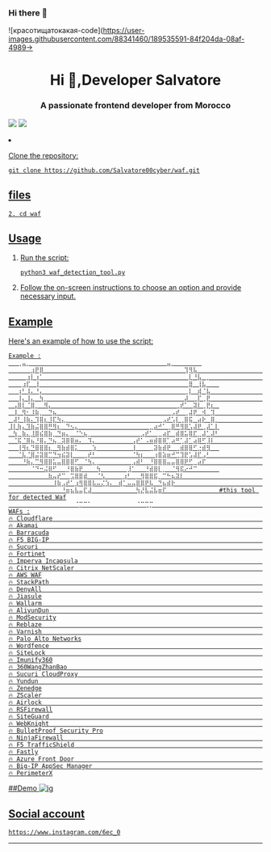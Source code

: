 ### Hi there 👋

<!--
**Black pregnancy/S1lvatore** is a ✨ _special_ ✨ repository because its `README.md` (this file) appears>

Here are some ideas to get you started:

- 🔭 I’m currently working on ...
- 🌱 I’m currently learning ...
- 👯 I’m looking to collaborate on ...
- 🤔 I’m looking for help with ...
- 💬 Ask me about ...
- 📫 How to reach me: ...
- 😄 Pronouns: ...
- ⚡ Fun fact: ...
-->
![красотищатокакая-code](https://user-images.githubusercontent.com/88341460/189535591-84f204da-08af-4989->


<h1 align="center">Hi 👋,Developer Salvatore</h1>
<h3 align="center">A passionate frontend developer from Morocco</h3>


<p align="left"> <img src="https://komarev.com/ghpvc/?username=akashblackhat&label=Profile%20views&color=>

<p align="left"> <a href="https://twitter.com/" target="blank"><img src="https://img.shields.io/twitter/f>
##about 
this tools for detect firewall on website 
## Installation

1. Clone the repository:

    ```
    git clone https://github.com/Salvatore00cyber/waf.git
    ```
## files
  ```
2. cd waf
   ```
## Usage

1. Run the script:

    ```
    python3 waf_detection_tool.py
    ```

2. Follow the on-screen instructions to choose an option and provide necessary input.

## Example

Here's an example of how to use the script:
```
Example :
⠀⠀⢀⣤⡀⠀⠀⠀⠀⠀⠀⠀⠀⠀⠀⠀⠀⠀⠀⠀⠀⠀⠀⠀⠀⠀⠀⠀⠀⠀⠀⠀⠀⠀⠀⠀⣤⡀⠀⠀⠀⠀⠀⠀
⠀⠀⠀⠀⠀⣰⠟⡿⠀⠀⠀⠀⠀⠀⠀⠀⠀⠀⠀⠀⠀⠀⠀⠀⠀⠀⠀⠀⠀⠀⠀⠀⠀⠀⠀⠀⠀⠀⠀⠀⢹⡻⣧⠀⠀⠀⠀⠀                                                          ⠀⠀⠀⠀⣰⡇⢰⠁⠀⠀⠀⠀⠀⠀⠀⠀⠀⠀⠀⠀⠀⠀⠀⠀⠀⠀⠀⠀⠀⠀⠀⠀⠀⠀⠀⠀⠀⠀⠀⠀⠀⣇⠘⣧⠀⡀⠀⠀                                                          ⠀⠀⠀⣰⡏⠀⢸⠀⠀⠀⠀⠀⠀⠀⠀⠀⠀⠀⠀⠀⠀⠀⠀⠀⠀⠀⠀⠀⠀⠀⠀⠀⠀⠀⠀⠀⠀⠀⠀⠀⠀⣿⠀⢸⣧⠀⠀⠀
⠀⠀⢰⠃⢸⠄⠘⡄⠀⠀⠀⠀⠀⠀⠀⠀⠀⠀⠀⠀⠀⠀⠀⠀⠀⠀⠀⠀⠀⠀⠀⠀⠀⠀⠀⠀⠀⠀⠀⠀⢀⡇⠀⢾⠈⣧⠀⠀                                                          ⠀⠀⢸⡄⢸⣄⠀⢳⡀⠀⠀⠀⠀⠀⠀⠀⠀⠀⠀⠀⠀⠀⠀⠀⠀⠀⠀⠀⠀⠀⠀⠀⠀⠀⠀⠀⠀⠀⠀⠀⡼⠀⢀⡏⢀⣟⠀⠀                                                          ⠀⢠⠿⡇⠈⣿⡀⠀⠻⡄⠀⠀⠀⠀⠀⠀⠀⠀⠀⠀⠀⠀⠀⠀⠀⠀⠀⠀⠀⠀⠀⠀⠀⠀⠀⠀⠀⠀⢀⡞⠁⠀⣽⠇⢀⡟⡆⠀
⠀⢸⠀⢻⠂⠸⣷⡀⠀⠙⣦⠀⠀⠀⠀⠀⠀⠀⠀⠀⠀⠀⠀⠀⠀⠀⠀⠀⠀⠀⠀⠀⠀⠀⠀⠀⠀⣠⠞⠀⢀⣼⡟⠀⡺⠀⣹⠀                                                          ⠀⣼⡃⢸⣷⠄⢹⣿⣆⠸⣏⠳⣄⡀⠀⠀⠀⠀⠀⠀⠀⠀⠀⠀⠀⠀⠀⠀⠀⠀⠀⠀⠀⠀⠀⣠⠞⢡⡇⢀⣿⣯⠀⣴⡗⠀⣿⡀                                                          ⢸⡇⢷⣄⠹⣷⣬⣿⣿⡛⠻⣆⠀⠙⠢⣄⠀⠀⠀⠀⠀⠀⠀⠀⠀⠀⠀⠀⠀⠀⠀⠀⣀⡴⠚⠁⢀⡿⠛⣻⡿⢡⣼⠟⢀⡼⠁⡇
⠀⢳⡀⣷⣄⡸⣿⣮⣿⣷⡀⠙⣶⣄⠀⠈⠑⢦⡀⠀⠀⠀⠀⠀⠀⠀⠀⠀⠀⠀⣠⠞⠁⠀⣀⣴⠏⠀⣾⣿⣥⣿⠏⣀⣼⠁⡼⠃                                                          ⠀⠈⣯⠈⢿⣦⡘⣿⡄⠙⢦⣀⢽⣿⣿⠶⠄⠀⠹⡄⠀⠀⠀⠀⠀⠀⠀⠀⢠⡞⠁⠠⠶⣾⣿⡿⢁⡴⠛⢁⣼⠁⣴⡿⠋⣸⠇⠀                                                          ⠀⠀⢸⠻⣆⠙⣿⣿⣿⣆⠀⢻⣷⣾⣿⣅⠀⠀⠀⣱⠀⠀⠀⠀⠀⠀⠀⠀⢸⠀⠀⠀⢀⣽⣷⣾⡟⠀⢀⣾⣿⣿⠋⣐⡾⣻⠀⠀
⠀⠀⠈⢧⡈⢿⣬⣽⣿⣉⠙⢲⣮⣽⡇⠀⠀⢀⡞⠃⠀⠀⠀⠀⠀⠀⠀⠀⠈⠳⡆⠀⠀⢰⣿⣵⡶⠚⢉⣹⣟⣡⣼⠏⣠⠃⠀⠀                                                          ⠀⠀⠀⠘⢷⣄⡉⠻⣿⣿⣥⣤⣿⣿⣿⡋⠀⠈⠳⣄⡀⠀⠀⠀⠀⠀⠀⠀⣠⠾⠃⠀⢘⣿⣿⣿⣤⣤⣿⣿⠟⠋⣀⡴⠏⠀⠀⠀                                                          ⠀⠀⠀⠀⠀⠈⠙⠒⢬⡿⠋⠀⠀⣘⣿⣷⡟⠀⠀⠀⢳⠀⠀⠀⠀⠀⠀⣸⠁⠀⠀⢘⣾⣿⣇⡀⠀⠈⢻⡯⠔⠚⠉⠀⠀⠀⠀⠀
⠀⠀⠀⠀⠀⠀⠀⠀⠀⠷⢤⡞⠉⠀⣩⣿⣿⣾⠀⠀⠈⢣⠀⠀⠀⠀⣰⠃⠀⡀⢻⣿⣿⣯⡀⠉⠓⡦⠽⠇⠀⠀⠀⠀⠀⠀⠀⠀                                                          ⠀⠀⠀⠀⠀⠀⠀⠀⠀⠀⠸⣷⣠⠞⠁⣰⠻⣿⣿⡧⠤⢌⣱⠄⠀⢾⡁⠤⢤⡿⣿⠟⢧⠀⠙⣦⣾⡗⠀⠀⠀⠀⠀⠀⠀⠀⠀⠀                                                          ⠀⠀⠀⠀⠀⠀⠀⠀⠀⠀⠀⠀⠘⣶⣦⣧⣤⣏⣼⠀⠀⠀⠀⠀⠀⠀⠀⠀⠀⢳⣜⣧⣬⣧⣶⠏⠀⠀⠀⠀⠀⠀⠀⠀⠀⠀⠀⠀#this tool for detected Waf
⠀⠀⠀⠀⠀⠀⠀⠀⠀⠀⠀⠀⠀⠀⠀⠈⡉⠉⠁⠀⠀⠀⠀⠀⠀⠀⠀⠀⠀⠈⠉⢉⡉⠀⠀⠀⠀⠀⠀⠀⠀⠀⠀⠀⠀⠀⠀⠀                                                                                                                                                                    WAFs :
🔥 Cloudflare                                                                                             🔥 Akamai                                                                                                 🔥 Barracuda
🔥 F5 BIG-IP                                                                                              🔥 Sucuri                                                                                                 🔥 Fortinet
🔥 Imperva Incapsula                                                                                      🔥 Citrix NetScaler                                                                                       🔥 AWS WAF
🔥 StackPath                                                                                              🔥 DenyAll                                                                                                🔥 Jiasule
🔥 Wallarm                                                                                                🔥 AliyunDun                                                                                              🔥 ModSecurity
🔥 Reblaze                                                                                                🔥 Varnish                                                                                                🔥 Palo Alto Networks
🔥 Wordfence                                                                                              🔥 SiteLock                                                                                               🔥 Imunify360
🔥 360WangZhanBao                                                                                         🔥 Sucuri CloudProxy                                                                                      🔥 Yundun                                                                                                 🔥 Zenedge
🔥 ZScaler                                                                                                🔥 Airlock                                                                                                🔥 RSFirewall
🔥 SiteGuard                                                                                              🔥 WebKnight                                                                                              🔥 BulletProof Security Pro
🔥 NinjaFirewall                                                                                          🔥 F5 TrafficShield                                                                                       🔥 Fastly
🔥 Azure Front Door                                                                                       🔥 Big-IP AppSec Manager                                                                                  🔥 PerimeterX
```
##Demo 
<img src="./slvat.png" alt="ig">

## Social account 

```
https://www.instagram.com/6ec_0

```
---
